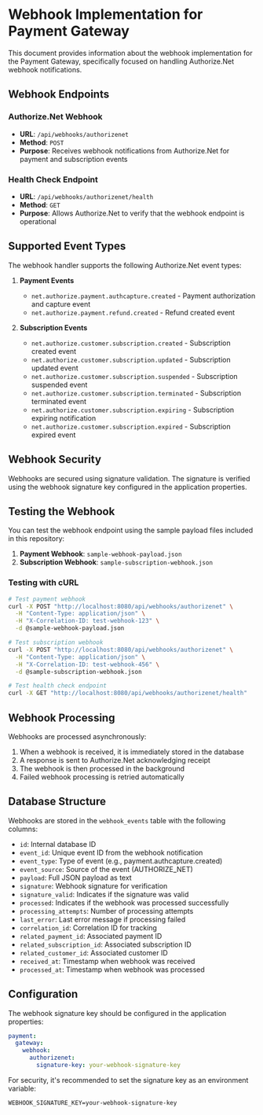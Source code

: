 # Webhook Implementation for Payment Gateway

This document provides information about the webhook implementation for the Payment Gateway, specifically focused on handling Authorize.Net webhook notifications.

## Webhook Endpoints

### Authorize.Net Webhook
- **URL**: `/api/webhooks/authorizenet`
- **Method**: `POST`
- **Purpose**: Receives webhook notifications from Authorize.Net for payment and subscription events

### Health Check Endpoint
- **URL**: `/api/webhooks/authorizenet/health`
- **Method**: `GET`
- **Purpose**: Allows Authorize.Net to verify that the webhook endpoint is operational

## Supported Event Types

The webhook handler supports the following Authorize.Net event types:

1. **Payment Events**
   - `net.authorize.payment.authcapture.created` - Payment authorization and capture event
   - `net.authorize.payment.refund.created` - Refund created event

2. **Subscription Events**
   - `net.authorize.customer.subscription.created` - Subscription created event
   - `net.authorize.customer.subscription.updated` - Subscription updated event
   - `net.authorize.customer.subscription.suspended` - Subscription suspended event
   - `net.authorize.customer.subscription.terminated` - Subscription terminated event
   - `net.authorize.customer.subscription.expiring` - Subscription expiring notification
   - `net.authorize.customer.subscription.expired` - Subscription expired event

## Webhook Security

Webhooks are secured using signature validation. The signature is verified using the webhook signature key configured in the application properties.

## Testing the Webhook

You can test the webhook endpoint using the sample payload files included in this repository:

1. **Payment Webhook**: `sample-webhook-payload.json`
2. **Subscription Webhook**: `sample-subscription-webhook.json`

### Testing with cURL

```bash
# Test payment webhook
curl -X POST "http://localhost:8080/api/webhooks/authorizenet" \
  -H "Content-Type: application/json" \
  -H "X-Correlation-ID: test-webhook-123" \
  -d @sample-webhook-payload.json

# Test subscription webhook
curl -X POST "http://localhost:8080/api/webhooks/authorizenet" \
  -H "Content-Type: application/json" \
  -H "X-Correlation-ID: test-webhook-456" \
  -d @sample-subscription-webhook.json

# Test health check endpoint
curl -X GET "http://localhost:8080/api/webhooks/authorizenet/health"
```

## Webhook Processing

Webhooks are processed asynchronously:

1. When a webhook is received, it is immediately stored in the database
2. A response is sent to Authorize.Net acknowledging receipt
3. The webhook is then processed in the background
4. Failed webhook processing is retried automatically

## Database Structure

Webhooks are stored in the `webhook_events` table with the following columns:

- `id`: Internal database ID
- `event_id`: Unique event ID from the webhook notification
- `event_type`: Type of event (e.g., payment.authcapture.created)
- `event_source`: Source of the event (AUTHORIZE_NET)
- `payload`: Full JSON payload as text
- `signature`: Webhook signature for verification
- `signature_valid`: Indicates if the signature was valid
- `processed`: Indicates if the webhook was processed successfully
- `processing_attempts`: Number of processing attempts
- `last_error`: Last error message if processing failed
- `correlation_id`: Correlation ID for tracking
- `related_payment_id`: Associated payment ID
- `related_subscription_id`: Associated subscription ID
- `related_customer_id`: Associated customer ID
- `received_at`: Timestamp when webhook was received
- `processed_at`: Timestamp when webhook was processed

## Configuration

The webhook signature key should be configured in the application properties:

```yaml
payment:
  gateway:
    webhook:
      authorizenet:
        signature-key: your-webhook-signature-key
```

For security, it's recommended to set the signature key as an environment variable:

```
WEBHOOK_SIGNATURE_KEY=your-webhook-signature-key
```
